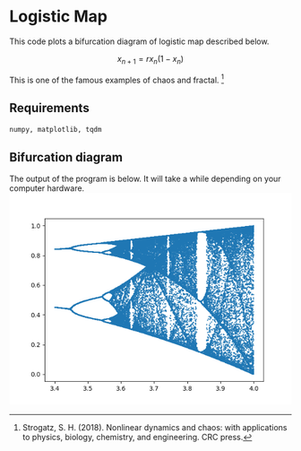 # Logistic Map
This code plots a bifurcation diagram of logistic map described below.
```math
x_{n+1} = rx_n(1-x_n)
```
This is one of the famous examples of chaos and fractal. [^1]
## Requirements
```
numpy, matplotlib, tqdm
```
## Bifurcation diagram
The output of the program is below. It will take a while depending on your computer hardware.
![alt text](Figure_1.png)


[^1]:Strogatz, S. H. (2018). Nonlinear dynamics and chaos: with applications to physics, biology, chemistry, and engineering. CRC press.
